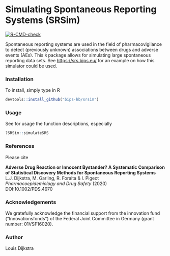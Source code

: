 # Simulating Spontaneous Reporting Systems (SRSim)

<!-- badges: start -->
[![R-CMD-check](https://github.com/bips-hb/srsim/actions/workflows/R-CMD-check.yaml/badge.svg)](https://github.com/bips-hb/srsim/actions/workflows/R-CMD-check.yaml)
<!-- badges: end -->

Spontaneous reporting systems are used in the field of pharmacovigilance to detect (previously unknown) associations between drugs and adverse events (AEs). This `R` package allows for simulating large spontaneous reporting data sets. See https://srs.bips.eu/ for an example on how this simulator could be used.   

### Installation 
To install, simply type in R

```R
devtools::install_github("bips-hb/srsim")
```

### Usage

See for usage the function descriptions, especially 
```R
?SRSim::simulateSRS
```

### References

Please cite 

__Adverse Drug Reaction or Innocent Bystander? A Systematic Comparison of Statistical Discovery Methods for Spontaneous Reporting Systems__\
L.J. Dijkstra, M. Garling, R. Foraita & I. Pigeot\
*Pharmacoepidemiology and Drug Safety* (2020)\
DOI:10.1002/PDS.4970
 
### Acknowledgements

We gratefully acknowledge the financial support from the innovation fund (“Innovationsfonds”) of the Federal Joint Committee in Germany (grant number: 01VSF16020).

### Author

Louis Dijkstra
